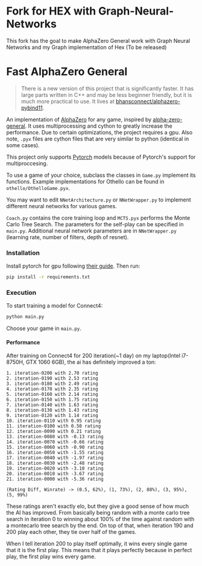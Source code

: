 # Fork for HEX with Graph-Neural-Networks

This fork has the goal to make AlphaZero General work with Graph Neural Networks and my Graph implementation of Hex (To be released)


# Fast AlphaZero General

> There is a new version of this project that is significantly faster. It has large parts written in C++ and may be less beginner friendly, but it is much more practical to use. It lives at [bhansconnect/alphazero-pybind11](https://github.com/bhansconnect/alphazero-pybind11). 

An implementation of [AlphaZero](https://deepmind.com/blog/alphago-zero-learning-scratch/) for any game, inspired by [alpha-zero-general](https://github.com/suragnair/alpha-zero-general/). It uses multiprocessing and cython to greatly increase the performance. Due to certain optimizations, the project requires a gpu. Also note, `.pyx` files are cython files that are very similar to python (identical in some cases).

This project only supports [Pytorch](https://pytorch.org/) models because of Pytorch's support for multiproccesing.

To use a game of your choice, subclass the classes in `Game.py` implement its functions. Example implementations for Othello can be found in `othello/OthelloGame.pyx`.

You may want to edit `NNetArchitecture.py` or `NNetWrapper.py` to implement different neural networks for various games.

`Coach.py` contains the core training loop and `MCTS.pyx` performs the Monte Carlo Tree Search. The parameters for the self-play can be specified in `main.py`. Additional neural network parameters are in `NNetWrapper.py` (learning rate, number of filters, depth of resnet).

### Installation

Install pytorch for gpu following [their guide](https://pytorch.org/get-started/locally/).
Then run:
```bash
pip install -r requirements.txt
```

### Execution

To start training a model for Connect4:
```bash
python main.py
```

Choose your game in `main.py`.

#### Performance

After training on Connect4 for 200 iteration(~1 day) on my laptop(Intel i7-8750H, GTX 1060 6GB), the ai has definitely improved a ton:
```
1. iteration-0200 with 2.70 rating
2. iteration-0190 with 2.53 rating
3. iteration-0180 with 2.49 rating
4. iteration-0170 with 2.35 rating
5. iteration-0160 with 2.14 rating
6. iteration-0150 with 1.75 rating
7. iteration-0140 with 1.63 rating
8. iteration-0130 with 1.43 rating
9. iteration-0120 with 1.14 rating
10. iteration-0110 with 0.95 rating
11. iteration-0100 with 0.50 rating
12. iteration-0090 with 0.21 rating
13. iteration-0080 with -0.13 rating
14. iteration-0070 with -0.66 rating
15. iteration-0060 with -0.90 rating
16. iteration-0050 with -1.55 rating
17. iteration-0040 with -1.97 rating
18. iteration-0030 with -2.48 rating
19. iteration-0020 with -3.10 rating
20. iteration-0010 with -3.67 rating
21. iteration-0000 with -5.36 rating

(Rating Diff, Winrate) -> (0.5, 62%), (1, 73%), (2, 88%), (3, 95%), (5, 99%)
```
These ratings aren't exactly elo, but they give a good sense of how much the AI has improved. From basically being random with a monte carlo tree search in iteration 0 to winning about 100% of the time against random with a montecarlo tree search by the end. On top of that, when iteration 190 and 200 play each other, they tie over half of the games.

When I tell iteration 200 to play itself optimally, it wins every single game that it is the first play. This means that it plays perfectly because in perfect play, the first play wins every game.
